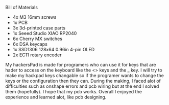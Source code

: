 Bill of Materials
* 4x M3 16mm screws
* 1x PCB
* 3x 3d-printed case parts
* 1x Seeed Studio XIAO RP2040
* 6x Cherry MX switches
* 6x DSA keycaps
* 1x SSD1306 128x64 0.96in 4-pin OLED
* 2x EC11 rotary encoder

My hackersPad is made for programers who can use it for keys that are hader to access on the keyboard like the <> keys and the _ key. I will try to make my hackpad keys changable so if the programer wants to change the keys or the configuration then they can.
During the making, I faced alot of difficulties such as onshape errors and pcb wiring but at the end I solved them (hopefully). I hope that my pcb works.
Overall I enjoyed the experience and learned alot, like pcb designing.
